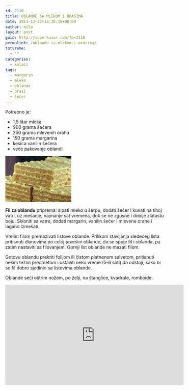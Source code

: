 ```yaml
---
id: 2110
title: OBLANDE SA MLEKOM I ORASIMA
date: 2011-12-22T13:30:19+00:00
author: mila
layout: post
guid: http://superkuvar.com/?p=2110
permalink: /oblande-sa-mlekom-i-orasima/
totvreme:
  - ""
categories:
  - kolači
tags:
  - margarin
  - mleko
  - oblande
  - orasi
  - šećer
---
```

Potrebno je:

  * 1,5 litar mleka
  * 900 grama šećera
  * 250 grama mlevenih oraha
  * 150 grama margarina
  * kesica vanilin šećera
  * veće pakovanje oblandi

<img class="alignnone size-medium wp-image-2111" title="mamina oblanda" src="/wp-content/uploads/2011/12/mamina-oblanda-e1324559971864.jpg" alt="" width="207" height="145" /> 

**Fil za oblandu** priprema: sipati mleko u šerpu, dodati šećer i kuvati na tihoj vatri, uz mešanje, najmanje sat vremena, dok se ne zgusne i dobije zlatastu boju. Skloniti sa vatre, dodati margarin, vanilin šećer i mlevene orahe i lagano izmešati.

Vrelim filom premazivati listove oblande. Prilikom stavljanja sledećeg lista pritisnuti dlanovima po celoj površini oblande, da se spoje fil i oblanda, pa zatim nastaviti sa filovanjem. Gornji list oblande ne mazati filom.

Gotovu oblandu prekriti folijom ili čistom platnenom salvetom, pritisnuti nekim težim predmetom i ostaviti neko vreme (5-6 sati) da odstoji, kako bi se fil dobro sjedinio sa listovima oblande.

Oblande seći oštrim nožem, po želji, na štanglice, kvadrate, romboide.

<iframe width="560" height="315" src="https://www.youtube-nocookie.com/embed/ZyUUBDQOrOs" frameborder="0" allow="accelerometer; autoplay; encrypted-media; gyroscope; picture-in-picture" allowfullscreen></iframe>